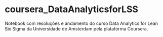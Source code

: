 # coursera_DataAnalyticsforLSS
Notebook com resoluções e andamento do curso Data Analytics for Lean Six Sigma da Universidade de Amsterdam pela plataforma Coursera.
